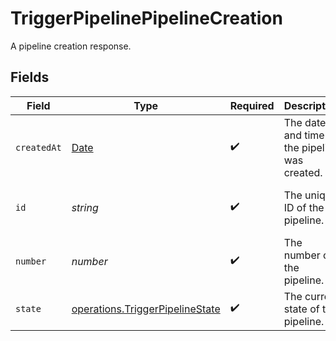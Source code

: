 # TriggerPipelinePipelineCreation

A pipeline creation response.


## Fields

| Field                                                                                         | Type                                                                                          | Required                                                                                      | Description                                                                                   | Example                                                                                       |
| --------------------------------------------------------------------------------------------- | --------------------------------------------------------------------------------------------- | --------------------------------------------------------------------------------------------- | --------------------------------------------------------------------------------------------- | --------------------------------------------------------------------------------------------- |
| `createdAt`                                                                                   | [Date](https://developer.mozilla.org/en-US/docs/Web/JavaScript/Reference/Global_Objects/Date) | :heavy_check_mark:                                                                            | The date and time the pipeline was created.                                                   |                                                                                               |
| `id`                                                                                          | *string*                                                                                      | :heavy_check_mark:                                                                            | The unique ID of the pipeline.                                                                | 5034460f-c7c4-4c43-9457-de07e2029e7b                                                          |
| `number`                                                                                      | *number*                                                                                      | :heavy_check_mark:                                                                            | The number of the pipeline.                                                                   | 25                                                                                            |
| `state`                                                                                       | [operations.TriggerPipelineState](../../models/operations/triggerpipelinestate.md)            | :heavy_check_mark:                                                                            | The current state of the pipeline.                                                            |                                                                                               |
